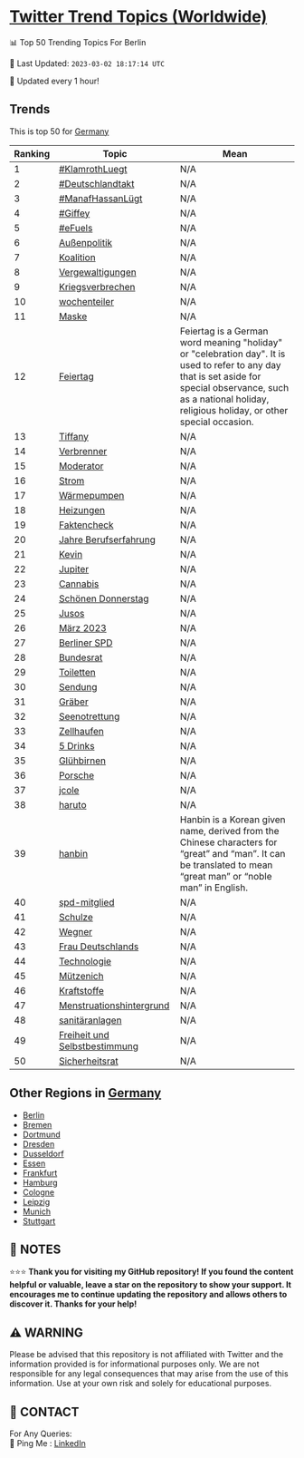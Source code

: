 [Twitter Trend Topics (Worldwide)](https://github.com/ErcinDedeoglu/Twitter-Trend-Topics)
==========


📊 Top 50 Trending Topics For Berlin

📆 Last Updated: `2023-03-02 18:17:14 UTC`

🔧 Updated every 1 hour!


## Trends

This is top 50 for [Germany](</Germany>)

| Ranking | Topic | Mean |
| ------- | ------------ | ------------ |
| 1 | [#KlamrothLuegt](http://twitter.com/search?q=%23KlamrothLuegt) | N/A |
| 2 | [#Deutschlandtakt](http://twitter.com/search?q=%23Deutschlandtakt) | N/A |
| 3 | [#ManafHassanLügt](http://twitter.com/search?q=%23ManafHassanL%c3%bcgt) | N/A |
| 4 | [#Giffey](http://twitter.com/search?q=%23Giffey) | N/A |
| 5 | [#eFuels](http://twitter.com/search?q=%23eFuels) | N/A |
| 6 | [Außenpolitik](http://twitter.com/search?q=Au%c3%9fenpolitik) | N/A |
| 7 | [Koalition](http://twitter.com/search?q=Koalition) | N/A |
| 8 | [Vergewaltigungen](http://twitter.com/search?q=Vergewaltigungen) | N/A |
| 9 | [Kriegsverbrechen](http://twitter.com/search?q=Kriegsverbrechen) | N/A |
| 10 | [wochenteiler](http://twitter.com/search?q=wochenteiler) | N/A |
| 11 | [Maske](http://twitter.com/search?q=Maske) | N/A |
| 12 | [Feiertag](http://twitter.com/search?q=Feiertag) | Feiertag is a German word meaning "holiday" or "celebration day". It is used to refer to any day that is set aside for special observance, such as a national holiday, religious holiday, or other special occasion. |
| 13 | [Tiffany](http://twitter.com/search?q=Tiffany) | N/A |
| 14 | [Verbrenner](http://twitter.com/search?q=Verbrenner) | N/A |
| 15 | [Moderator](http://twitter.com/search?q=Moderator) | N/A |
| 16 | [Strom](http://twitter.com/search?q=Strom) | N/A |
| 17 | [Wärmepumpen](http://twitter.com/search?q=W%c3%a4rmepumpen) | N/A |
| 18 | [Heizungen](http://twitter.com/search?q=Heizungen) | N/A |
| 19 | [Faktencheck](http://twitter.com/search?q=Faktencheck) | N/A |
| 20 | [Jahre Berufserfahrung](http://twitter.com/search?q=Jahre+Berufserfahrung) | N/A |
| 21 | [Kevin](http://twitter.com/search?q=Kevin) | N/A |
| 22 | [Jupiter](http://twitter.com/search?q=Jupiter) | N/A |
| 23 | [Cannabis](http://twitter.com/search?q=Cannabis) | N/A |
| 24 | [Schönen Donnerstag](http://twitter.com/search?q=Sch%c3%b6nen+Donnerstag) | N/A |
| 25 | [Jusos](http://twitter.com/search?q=Jusos) | N/A |
| 26 | [März 2023](http://twitter.com/search?q=M%c3%a4rz+2023) | N/A |
| 27 | [Berliner SPD](http://twitter.com/search?q=Berliner+SPD) | N/A |
| 28 | [Bundesrat](http://twitter.com/search?q=Bundesrat) | N/A |
| 29 | [Toiletten](http://twitter.com/search?q=Toiletten) | N/A |
| 30 | [Sendung](http://twitter.com/search?q=Sendung) | N/A |
| 31 | [Gräber](http://twitter.com/search?q=Gr%c3%a4ber) | N/A |
| 32 | [Seenotrettung](http://twitter.com/search?q=Seenotrettung) | N/A |
| 33 | [Zellhaufen](http://twitter.com/search?q=Zellhaufen) | N/A |
| 34 | [5 Drinks](http://twitter.com/search?q=5+Drinks) | N/A |
| 35 | [Glühbirnen](http://twitter.com/search?q=Gl%c3%bchbirnen) | N/A |
| 36 | [Porsche](http://twitter.com/search?q=Porsche) | N/A |
| 37 | [jcole](http://twitter.com/search?q=jcole) | N/A |
| 38 | [haruto](http://twitter.com/search?q=haruto) | N/A |
| 39 | [hanbin](http://twitter.com/search?q=hanbin) | Hanbin is a Korean given name, derived from the Chinese characters for “great” and “man”. It can be translated to mean “great man” or “noble man” in English. |
| 40 | [spd-mitglied](http://twitter.com/search?q=spd-mitglied) | N/A |
| 41 | [Schulze](http://twitter.com/search?q=Schulze) | N/A |
| 42 | [Wegner](http://twitter.com/search?q=Wegner) | N/A |
| 43 | [Frau Deutschlands](http://twitter.com/search?q=Frau+Deutschlands) | N/A |
| 44 | [Technologie](http://twitter.com/search?q=Technologie) | N/A |
| 45 | [Mützenich](http://twitter.com/search?q=M%c3%bctzenich) | N/A |
| 46 | [Kraftstoffe](http://twitter.com/search?q=Kraftstoffe) | N/A |
| 47 | [Menstruationshintergrund](http://twitter.com/search?q=Menstruationshintergrund) | N/A |
| 48 | [sanitäranlagen](http://twitter.com/search?q=sanit%c3%a4ranlagen) | N/A |
| 49 | [Freiheit und Selbstbestimmung](http://twitter.com/search?q=Freiheit+und+Selbstbestimmung) | N/A |
| 50 | [Sicherheitsrat](http://twitter.com/search?q=Sicherheitsrat) | N/A |



## Other Regions in [Germany](</Germany>)

* [Berlin](</Germany/Berlin.md>)
* [Bremen](</Germany/Bremen.md>)
* [Dortmund](</Germany/Dortmund.md>)
* [Dresden](</Germany/Dresden.md>)
* [Dusseldorf](</Germany/Dusseldorf.md>)
* [Essen](</Germany/Essen.md>)
* [Frankfurt](</Germany/Frankfurt.md>)
* [Hamburg](</Germany/Hamburg.md>)
* [Cologne](</Germany/Cologne.md>)
* [Leipzig](</Germany/Leipzig.md>)
* [Munich](</Germany/Munich.md>)
* [Stuttgart](</Germany/Stuttgart.md>)



## 📝 NOTES

⭐⭐⭐ **Thank you for visiting my GitHub repository! If you found the content helpful or valuable, leave a star on the repository to show your support. It encourages me to continue updating the repository and allows others to discover it. Thanks for your help!**


## ⚠️ WARNING

Please be advised that this repository is not affiliated with Twitter and the information provided is for informational purposes only. We are not responsible for any legal consequences that may arise from the use of this information. Use at your own risk and solely for educational purposes.


## 📨 CONTACT

 For Any Queries:  
            🏓 Ping Me : [LinkedIn](https://www.linkedin.com/in/ercindedeoglu/)
